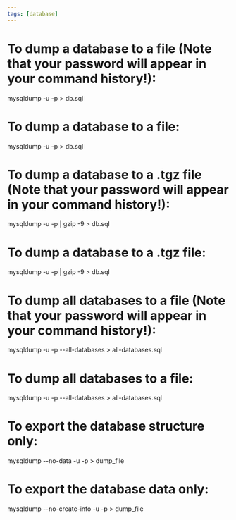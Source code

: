```yaml
---
tags: [database]
---
```


# To dump a database to a file (Note that your password will appear in your command history!):

mysqldump -u<username> -p<password> <database> > db.sql

# To dump a database to a file:

mysqldump -u<username> -p <database> > db.sql

# To dump a database to a .tgz file (Note that your password will appear in your command history!):

mysqldump -u<username> -p<password> <database> | gzip -9 > db.sql

# To dump a database to a .tgz file:

mysqldump -u<username> -p <database> | gzip -9 > db.sql

# To dump all databases to a file (Note that your password will appear in your command history!):

mysqldump -u<username> -p<password> --all-databases > all-databases.sql

# To dump all databases to a file:

mysqldump -u<username> -p --all-databases > all-databases.sql

# To export the database structure only:

mysqldump --no-data -u<username> -p <database> > dump_file

# To export the database data only:

mysqldump --no-create-info -u<username> -p <database> > dump_file

